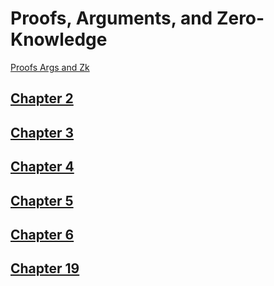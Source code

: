 # Proofs, Arguments, and Zero-Knowledge

[Proofs Args and Zk](attachments/proofs_args_and_zk.pdf)

## [Chapter 2](chapter_2.md)

## [Chapter 3](chapter_3.md)

## [Chapter 4](chapter_4.md)

## [Chapter 5](chapter_5.md)

## [Chapter 6](chapter_6.md)

## [Chapter 19](chapter_19.md)
